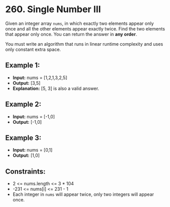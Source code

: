 # 260. Single Number III

Given an integer array `nums`, in which exactly two elements appear only once and all the other elements appear exactly twice. Find the two elements that appear only once. You can return the answer in **any order**.

You must write an algorithm that runs in linear runtime complexity and uses only constant extra space.

 
## Example 1:

- **Input:** nums = [1,2,1,3,2,5]
- **Output:** [3,5]
- **Explanation:**  [5, 3] is also a valid answer.

## Example 2:

- **Input:** nums = [-1,0]
- **Output:** [-1,0]

## Example 3:

- **Input:** nums = [0,1]
- **Output:** [1,0]
 
## Constraints:

- 2 <= nums.length <= 3 * 104
- -231 <= nums[i] <= 231 - 1
- Each integer in `nums` will appear twice, only two integers will appear once.